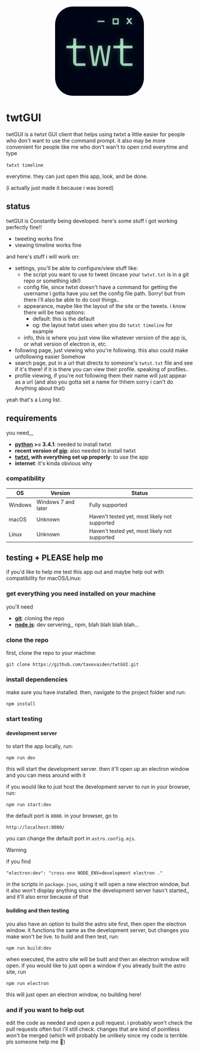 <p style="text-align:center;"><img src="./icons/twtGUI.png" style="width:15rem;border-radius:3rem;"></p>

# twtGUI

twtGUI is a twtxt GUI client that helps using twtxt a little easier for people who don't want to use the command prompt. it also may be more convenient for people like me who don't wan't to open cmd everytime and type

`twtxt timeline`

everytime. they can just open this app, look, and be done.

(i actually just made it because i was bored)

## status

twtGUI is Constantly being developed. here's some stuff i got working perfectly fine!!

- tweeting works fine
- viewing timeline works fine

and here's stuff i will work on:

- settings, you'll be able to configure/view stuff like:
  - the script you want to use to tweet (incase your `twtxt.txt` is in a git repo or something idk!)
  - config file, since twtxt doesn't have a command for getting the username i gotta have you set the config file path. Sorry! but from there i'll also be able to do cool things..
  - appearance, maybe like the layout of the site or the tweets. i know there will be two options:
    - default: this is the default
    - og: the layout twtxt uses when you do `twtxt timeline` for example
  - info, this is where you just view like whatever version of the app is, or what version of electron is, etc.
- following page, just viewing who you're following. this also could make unfollowing easier Somehow
- search page, put in a url that directs to someone's `twtxt.txt` file and see if it's there! if it is there you can view their profile. speaking of profiles..
- profile viewing, if you're not following them their name will just appear as a url (and also you gotta set a name for thhem sorry i can't do Anything about that)

yeah that's a Long list.

## requirements

you need,,,

- **[python](https://www.python.org/) >= 3.4.1**: needed to install twtxt
- **recent version of [pip](https://pip.pypa.io/en/stable/)**: also needed to install twtxt
- **[twtxt](https://twtxt.readthedocs.io/en/stable/), with everything set up properly**: to use the app
- **internet**: it's kinda obvious why

### compatibility

| OS | Version | Status |
|----|---------|--------|
| Windows | Windows 7 and later | Fully supported |
| macOS | Unknown | Haven't tested yet, most likely not supported |
| Linux | Unknown | Haven't tested yet, most likely not supported |

## testing + PLEASE help me

if you'd like to help me test this app out and maybe help out with compatibility for macOS/Linux:

### get everything you need installed on your machine

you'll need

- **[git](https://git-scm.com/downloads)**: cloning the repo
- **[node.js](https://nodejs.org/en)**: dev servering,, npm, blah blah blah blah...

### clone the repo

first, clone the repo to your machine:

    git clone https://github.com/taxevaiden/twtGUI.git

### install dependencies

make sure you have  installed. then, navigate to the project folder and run:

    npm install

### start testing

#### development server

to start the app locally, run:

    npm run dev

this will start the development server. then it'll open up an electron window and you can mess around with it

if you would like to just host the development server to run in your browser, run:

    npm run start:dev

the default port is `8080`. in your browser, go to

    http://localhost:8080/

you can change the default port in `astro.config.mjs`.

> [!WARNING]
> if you find
>
>     "electron:dev": "cross-env NODE_ENV=development electron ."
>
> in the scripts in `package.json`, using it will open a new electron window, but it also won't display anything since the development server hasn't started,, and it'll also error because of that

#### building and then testing

you also have an option to build the astro site first, then open the electron window. it functions the same as the development server, but changes you make won't be live. to build and then test, run:

    npm run build:dev

when executed, the astro site will be built and then an electron window will open. if you would like to just open a window if you already built the astro site, run

    npm run electron

this will just open an electron window, no building here!

### and if you want to help out

edit the code as needed and open a pull request. i probably won't check the pull requests often but i'll still check. changes that are kind of pointless won't be merged (which will probably be unlikely since my code is terrible. pls someone help me :pray:)
